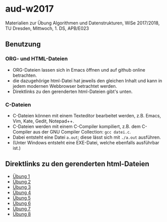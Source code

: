 # aud-w2017
Materialien zur Übung Algorithmen und Datenstrukturen, WiSe 2017/2018, TU Dresden, Mittwoch, 1. DS, APB/E023

## Benutzung

### ORG- und HTML-Dateien
* ORG-Dateien lassen sich in Emacs öffnen und auf github online betrachten.
* die dazugehörige html-Datei hat jeweils den gleichen Inhalt und kann in jedem modernen Webbrowser betrachtet werden.
* Direktlinks zu den gerenderten html-Dateien gibt's unten.

### C-Dateien
* C-Dateien können mit einem Texteditor bearbeitet werden, z.B. Emacs, Vim, Kate, Gedit, Notepad++.
* C-Dateien werden mit einem C-Compiler kompiliert, z.B. dem C-Compiler aus der GNU Compiler Collection: `gcc datei.c`.
* Dabei entsteht eine Datei `a.out`; diese lässt sich mit `./a.out` ausführen.
* (Unter Windows entsteht eine EXE-Datei, welche ebenfalls ausführbar ist.)

## Direktlinks zu den gerenderten html-Dateien
* [Übung 1](http://htmlpreview.github.io/?https://github.com/denki/aud-w2017/blob/master/tut01/sol01.html)
* [Übung 2](http://htmlpreview.github.io/?https://github.com/denki/aud-w2017/blob/master/tut02/sol02.html)
* [Übung 3](http://htmlpreview.github.io/?https://github.com/denki/aud-w2017/blob/master/tut03/sol03.html)
* [Übung 4](http://htmlpreview.github.io/?https://github.com/denki/aud-w2017/blob/master/tut04/sol04.html)
* [Übung 5](http://htmlpreview.github.io/?https://github.com/denki/aud-w2017/blob/master/tut05/sol05.html)
* [Übung 6](http://htmlpreview.github.io/?https://github.com/denki/aud-w2017/blob/master/tut06/sol06.html)
* [Übung 7](http://htmlpreview.github.io/?https://github.com/denki/aud-w2017/blob/master/tut07/sol07.html)
* [Übung 8](http://htmlpreview.github.io/?https://github.com/denki/aud-w2017/blob/master/tut08/sol08.html)

